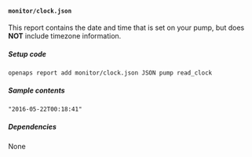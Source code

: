 #### `monitor/clock.json`
This report contains the date and time that is set on your pump, but does **NOT** include timezone information.
##### Setup code
`openaps report add monitor/clock.json JSON pump read_clock`
##### Sample contents
`"2016-05-22T00:18:41"`
##### Dependencies
None
